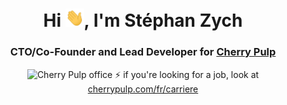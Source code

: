 <h1 align="center">Hi <img src="https://raw.githubusercontent.com/monkeymonk/monkeymonk/main/wave.gif" width="30px">, I'm Stéphan Zych</h1>
<h3 align="center">CTO/Co-Founder and Lead Developer for <a href="https://cherrypulp.com">Cherry Pulp</a></h3>

<div align="center">
  <img src="https://cherrypulp.com/content/uploads/2020/01/-22" alt="Cherry Pulp office"/>
  ⚡ if you're looking for a job, look at <a href="https://cherrypulp.com/fr/carriere/">cherrypulp.com/fr/carriere</a>
</div>

<div>
  <br><br>
  <img src="https://github-readme-stats.vercel.app/api?username=monkeymonk&show_icons=true" alt="" align="left" height="150" />
  <img src="https://github-readme-stats.vercel.app/api/top-langs/?username=monkeymonk&layout=compact" alt="" align="right" height="150" />
  <br><br>
</div>

<!--
**monkeymonk/monkeymonk** is a ✨ _special_ ✨ repository because its `README.md` (this file) appears on your GitHub profile.

Here are some ideas to get you started:

- 🔭 I’m currently working on ...
- 🌱 I’m currently learning ...
- 👯 I’m looking to collaborate on ...
- 🤔 I’m looking for help with ...
- 💬 Ask me about ...
- 📫 How to reach me: ...
- 😄 Pronouns: ...
- ⚡ Fun fact: ...

![Visitor Badge](https://visitor-badge.laobi.icu/badge?page_id=monkeymonk.monkeymonk)
https://cherrypulp.com/content/uploads/2020/01/-23
-->
